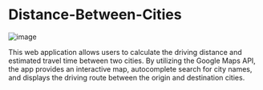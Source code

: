 # Distance-Between-Cities

![image](https://github.com/user-attachments/assets/bf2eacf0-61b3-4ea4-a67d-767a099dd345)


This web application allows users to calculate the driving distance and estimated travel time between two cities. By utilizing the Google Maps API, the app provides an interactive map, autocomplete search for city names, and displays the driving route between the origin and destination cities.
